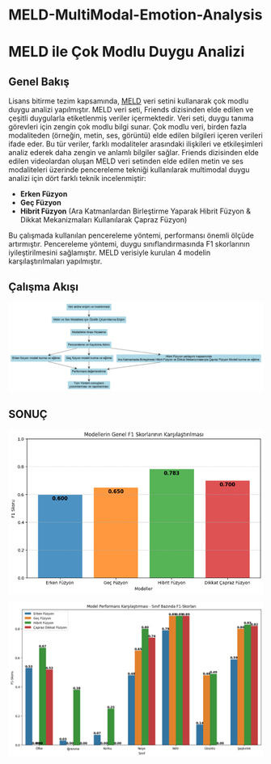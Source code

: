 # MELD-MultiModal-Emotion-Analysis
# MELD ile Çok Modlu Duygu Analizi

## Genel Bakış
Lisans bitirme tezim kapsamında, [MELD](https://github.com/declare-lab/MELD) veri setini kullanarak çok modlu duygu analizi yapılmıştır.
MELD veri seti, Friends dizisinden elde edilen ve çeşitli duygularla etiketlenmiş veriler içermektedir. Veri seti, duygu tanıma görevleri için zengin çok modlu bilgi sunar.
Çok modlu veri, birden fazla modaliteden (örneğin, metin, ses, görüntü) elde edilen bilgileri içeren verileri ifade eder. Bu tür veriler, farklı modaliteler arasındaki ilişkileri ve etkileşimleri analiz ederek daha zengin ve anlamlı bilgiler sağlar. Friends dizisinden elde edilen videolardan oluşan MELD veri setinden elde edilen metin ve ses modaliteleri üzerinde pencereleme tekniği kullanılarak multimodal duygu analizi için dört farklı teknik incelenmiştir: 
- **Erken Füzyon**
- **Geç Füzyon**
- **Hibrit Füzyon**  (Ara Katmanlardan Birleştirme Yaparak Hibrit Füzyon & Dikkat Mekanizmaları Kullanılarak Çapraz Füzyon)

Bu çalışmada kullanılan pencereleme yöntemi, performansı önemli ölçüde artırmıştır. Pencereleme yöntemi, duygu sınıflandırmasında F1 skorlarının iyileştirilmesini sağlamıştır. MELD verisiyle kurulan 4 modelin karşılaştırılmaları yapılmıştır.

## Çalışma Akışı
![image](https://github.com/ilkedercan/MELD-MultiModal-Emotion-Analysis/blob/main/ak%C4%B1%C5%9Fdiyagram%C4%B1.png)

## SONUÇ
![image](https://github.com/ilkedercan/MELD-MultiModal-Emotion-Analysis/blob/main/F1.png)

![image](https://github.com/ilkedercan/MELD-MultiModal-Emotion-Analysis/blob/main/s%C4%B1n%C4%B1fF1.png)
